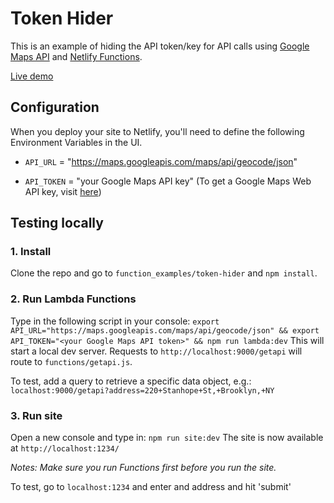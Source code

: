 # Token Hider

This is an example of hiding the API token/key for API calls using [Google Maps API](https://developers.google.com/maps/documentation/javascript/tutorial) and [Netlify Functions](https://www.netlify.com/docs/functions/).

[Live demo](https://hzdf-maps.netlify.com/)

## Configuration

When you deploy your site to Netlify, you'll need to define the following Environment Variables in the UI.

* `API_URL` = "https://maps.googleapis.com/maps/api/geocode/json"

* `API_TOKEN` = "your Google Maps API key" (To get a Google Maps Web API key, visit [here](https://developers.google.com/maps/documentation/javascript/get-api-key))

## Testing locally

### 1. Install

Clone the repo and go to `function_examples/token-hider` and `npm install`.

### 2. Run Lambda Functions

Type in the following script in your console:
`export API_URL="https://maps.googleapis.com/maps/api/geocode/json" && export API_TOKEN="<your Google Maps API token>" && npm run lambda:dev`
This will start a local dev server. Requests to `http://localhost:9000/getapi` will route to `functions/getapi.js`.

To test, add a query to retrieve a specific data object, e.g.:
`localhost:9000/getapi?address=220+Stanhope+St,+Brooklyn,+NY`

### 3. Run site

Open a new console and type in: `npm run site:dev`
The site is now available at `http://localhost:1234/`

_Notes: Make sure you run Functions first before you run the site._

To test, go to `localhost:1234` and enter and address and hit 'submit'
